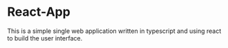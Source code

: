 # React-App
This is a simple single web application written in typescript and using react to build the user interface.
